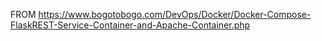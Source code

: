 FROM https://www.bogotobogo.com/DevOps/Docker/Docker-Compose-FlaskREST-Service-Container-and-Apache-Container.php